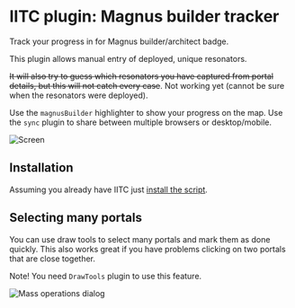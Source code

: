 # IITC plugin: Magnus builder tracker

Track your progress in for Magnus builder/architect badge.

This plugin allows manual entry of deployed, unique resonators.

<del>It will also try to guess which resonators you have captured from portal details, but this will not catch every case</del>. Not working yet (cannot be sure when the resonators were deployed).

Use the `magnusBuilder` highlighter to show your progress on the map.
Use the `sync` plugin to share between multiple browsers or desktop/mobile.

<img src="https://raw.githubusercontent.com/Eccenux/iitc-plugin-magnus-builder/master/screen.png" alt="Screen">

Installation
------------

Assuming you already have IITC just [install the script](https://github.com/Eccenux/iitc-plugin-magnus-builder/raw/master/magnus-builder.user.js).

Selecting many portals
------------------------

You can use draw tools to select many portals and mark them as done quickly. This also works great if you have problems clicking on two portals that are close together.

Note! You need `DrawTools` plugin to use this feature.

<img src="https://raw.githubusercontent.com/Eccenux/iitc-plugin-magnus-builder/master/screen-massOps.png" alt="Mass operations dialog">
